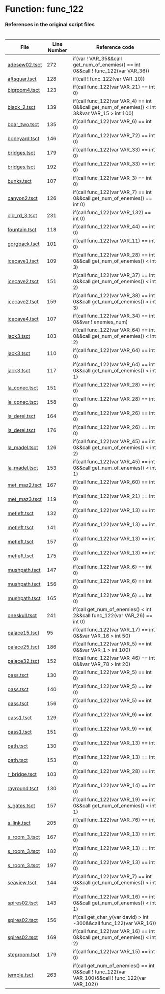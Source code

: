 # Function: func_122 
### References in the original script files

#

| File | Line Number | Reference code |
| --- | --- | --- |
| [adesew02.tsct](../../../out/adesew02.tsct#L272) | 272 | if(var ! VAR_35&&call get_num_of_enemies() == int 0&&call ! func_122(var VAR_36)) |
| [aftsquar.tsct](../../../out/aftsquar.tsct#L128) | 128 | if(call ! func_122(var VAR_10)) |
| [bigroom4.tsct](../../../out/bigroom4.tsct#L123) | 123 | if(call func_122(var VAR_21) == int 0) |
| [black_2.tsct](../../../out/black_2.tsct#L139) | 139 | if(call func_122(var VAR_4) == int 0&&call get_num_of_enemies() < int 3&&var VAR_15 > int 100) |
| [boar_two.tsct](../../../out/boar_two.tsct#L135) | 135 | if(call func_122(var VAR_6) == int 0) |
| [boneyard.tsct](../../../out/boneyard.tsct#L146) | 146 | if(call func_122(var VAR_72) == int 0) |
| [bridges.tsct](../../../out/bridges.tsct#L179) | 179 | if(call func_122(var VAR_33) == int 0) |
| [bridges.tsct](../../../out/bridges.tsct#L192) | 192 | if(call func_122(var VAR_33) == int 0) |
| [bunks.tsct](../../../out/bunks.tsct#L107) | 107 | if(call func_122(var VAR_3) == int 0) |
| [canyon2.tsct](../../../out/canyon2.tsct#L126) | 126 | if(call func_122(var VAR_7) == int 0&&call get_num_of_enemies() == int 0) |
| [cld_rd_3.tsct](../../../out/cld_rd_3.tsct#L231) | 231 | if(call func_122(var VAR_132) == int 0) |
| [fountain.tsct](../../../out/fountain.tsct#L118) | 118 | if(call func_122(var VAR_44) == int 0) |
| [gorgback.tsct](../../../out/gorgback.tsct#L101) | 101 | if(call func_122(var VAR_11) == int 0) |
| [icecave1.tsct](../../../out/icecave1.tsct#L109) | 109 | if(call func_122(var VAR_28) == int 0&&call get_num_of_enemies() < int 3) |
| [icecave2.tsct](../../../out/icecave2.tsct#L151) | 151 | if(call func_122(var VAR_37) == int 0&&call get_num_of_enemies() < int 2) |
| [icecave2.tsct](../../../out/icecave2.tsct#L159) | 159 | if(call func_122(var VAR_38) == int 0&&call get_num_of_enemies() < int 3) |
| [icecave4.tsct](../../../out/icecave4.tsct#L107) | 107 | if(call func_122(var VAR_34) == int 0&&var ! enemies_num) |
| [jack3.tsct](../../../out/jack3.tsct#L103) | 103 | if(call func_122(var VAR_64) == int 0&&call get_num_of_enemies() < int 2) |
| [jack3.tsct](../../../out/jack3.tsct#L110) | 110 | if(call func_122(var VAR_64) == int 0) |
| [jack3.tsct](../../../out/jack3.tsct#L117) | 117 | if(call func_122(var VAR_64) == int 0&&call get_num_of_enemies() < int 1) |
| [la_conec.tsct](../../../out/la_conec.tsct#L151) | 151 | if(call func_122(var VAR_28) == int 0) |
| [la_conec.tsct](../../../out/la_conec.tsct#L158) | 158 | if(call func_122(var VAR_28) == int 0) |
| [la_derel.tsct](../../../out/la_derel.tsct#L164) | 164 | if(call func_122(var VAR_26) == int 0) |
| [la_derel.tsct](../../../out/la_derel.tsct#L176) | 176 | if(call func_122(var VAR_26) == int 0) |
| [la_madel.tsct](../../../out/la_madel.tsct#L126) | 126 | if(call func_122(var VAR_45) == int 0&&call get_num_of_enemies() < int 2) |
| [la_madel.tsct](../../../out/la_madel.tsct#L153) | 153 | if(call func_122(var VAR_45) == int 0&&call get_num_of_enemies() < int 1) |
| [met_maz2.tsct](../../../out/met_maz2.tsct#L167) | 167 | if(call func_122(var VAR_60) == int 0) |
| [met_maz3.tsct](../../../out/met_maz3.tsct#L119) | 119 | if(call func_122(var VAR_21) == int 0) |
| [metleft.tsct](../../../out/metleft.tsct#L132) | 132 | if(call func_122(var VAR_13) == int 0) |
| [metleft.tsct](../../../out/metleft.tsct#L141) | 141 | if(call func_122(var VAR_13) == int 0) |
| [metleft.tsct](../../../out/metleft.tsct#L157) | 157 | if(call func_122(var VAR_13) == int 0) |
| [metleft.tsct](../../../out/metleft.tsct#L175) | 175 | if(call func_122(var VAR_13) == int 0) |
| [mushpath.tsct](../../../out/mushpath.tsct#L147) | 147 | if(call func_122(var VAR_6) == int 0) |
| [mushpath.tsct](../../../out/mushpath.tsct#L156) | 156 | if(call func_122(var VAR_6) == int 0) |
| [mushpath.tsct](../../../out/mushpath.tsct#L165) | 165 | if(call func_122(var VAR_6) == int 0) |
| [oneskull.tsct](../../../out/oneskull.tsct#L241) | 241 | if(call get_num_of_enemies() < int 2&&call func_122(var VAR_26) == int 0) |
| [palace15.tsct](../../../out/palace15.tsct#L95) | 95 | if(call func_122(var VAR_17) == int 0&&var VAR_16 > int 50) |
| [palace25.tsct](../../../out/palace25.tsct#L186) | 186 | if(call func_122(var VAR_5) == int 0&&var VAR_1 > int 100) |
| [palace32.tsct](../../../out/palace32.tsct#L152) | 152 | if(call func_122(var VAR_46) == int 0&&var VAR_78 > int 20) |
| [pass.tsct](../../../out/pass.tsct#L130) | 130 | if(call func_122(var VAR_5) == int 0) |
| [pass.tsct](../../../out/pass.tsct#L140) | 140 | if(call func_122(var VAR_5) == int 0) |
| [pass.tsct](../../../out/pass.tsct#L156) | 156 | if(call func_122(var VAR_5) == int 0) |
| [pass1.tsct](../../../out/pass1.tsct#L129) | 129 | if(call func_122(var VAR_9) == int 0) |
| [pass1.tsct](../../../out/pass1.tsct#L151) | 151 | if(call func_122(var VAR_9) == int 0) |
| [path.tsct](../../../out/path.tsct#L130) | 130 | if(call func_122(var VAR_13) == int 0) |
| [path.tsct](../../../out/path.tsct#L153) | 153 | if(call func_122(var VAR_13) == int 0) |
| [r_bridge.tsct](../../../out/r_bridge.tsct#L103) | 103 | if(call func_122(var VAR_28) == int 0) |
| [rayround.tsct](../../../out/rayround.tsct#L130) | 130 | if(call func_122(var VAR_14) == int 0) |
| [s_gates.tsct](../../../out/s_gates.tsct#L157) | 157 | if(call func_122(var VAR_19) == int 0&&call get_num_of_enemies() < int 1) |
| [s_link.tsct](../../../out/s_link.tsct#L205) | 205 | if(call func_122(var VAR_76) == int 0) |
| [s_room_3.tsct](../../../out/s_room_3.tsct#L167) | 167 | if(call func_122(var VAR_13) == int 0) |
| [s_room_3.tsct](../../../out/s_room_3.tsct#L182) | 182 | if(call func_122(var VAR_13) == int 0) |
| [s_room_3.tsct](../../../out/s_room_3.tsct#L197) | 197 | if(call func_122(var VAR_13) == int 0) |
| [seaview.tsct](../../../out/seaview.tsct#L144) | 144 | if(call func_122(var VAR_7) == int 0&&call get_num_of_enemies() < int 2) |
| [spires02.tsct](../../../out/spires02.tsct#L143) | 143 | if(call func_122(var VAR_16) == int 0&&call get_num_of_enemies() < int 1) |
| [spires02.tsct](../../../out/spires02.tsct#L156) | 156 | if(call get_char_y(var david) > int -300&&call func_122(var VAR_16)) |
| [spires02.tsct](../../../out/spires02.tsct#L169) | 169 | if(call func_122(var VAR_16) == int 0&&call get_num_of_enemies() < int 2) |
| [steproom.tsct](../../../out/steproom.tsct#L179) | 179 | if(call func_122(var VAR_15) == int 0) |
| [temple.tsct](../../../out/temple.tsct#L263) | 263 | if(call get_num_of_enemies() == int 0&&call ! func_122(var VAR_100)&&call ! func_122(var VAR_102)) |
